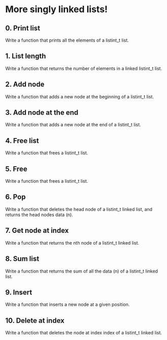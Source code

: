 # More singly linked lists!
## 0. Print list
Write a function that prints all the elements of a listint_t list.
## 1. List length
Write a function that returns the number of elements in a linked listint_t list.
## 2. Add node
Write a function that adds a new node at the beginning of a listint_t list.
## 3. Add node at the end
Write a function that adds a new node at the end of a listint_t list.
## 4. Free list
Write a function that frees a listint_t list.
## 5. Free
Write a function that frees a listint_t list.
## 6. Pop
Write a function that deletes the head node of a listint_t linked list, and returns the head nodes data (n).
## 7. Get node at index
Write a function that returns the nth node of a listint_t linked list.
## 8. Sum list
Write a function that returns the sum of all the data (n) of a listint_t linked list.
## 9. Insert
Write a function that inserts a new node at a given position.
## 10. Delete at index
Write a function that deletes the node at index index of a listint_t linked list.
